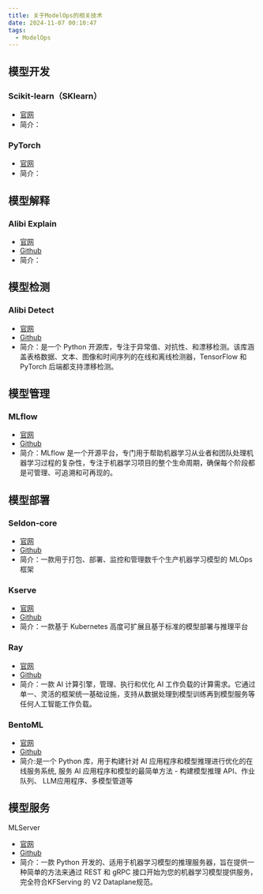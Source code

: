 ```yaml
---
title: 关于ModelOps的相关技术
date: 2024-11-07 00:10:47
tags:
  - ModelOps
---
```


## 模型开发
### Scikit-learn（SKlearn）
+ [官网](https://scikit-learn.org/stable/)
+ 简介：

### PyTorch
+ [官网](https://pytorch.org/)
+ 简介：

## 模型解释
### Alibi Explain
+ [官网](https://docs.seldon.io/projects/alibi/en/stable/)
+ [Github](https://github.com/SeldonIO/alibi)
+ 简介：

## 模型检测
### Alibi Detect
+ [官网](https://docs.seldon.io/projects/alibi-detect/en/stable/)
+ [Github](https://github.com/SeldonIO/alibi-detect) 
+ 简介：是一个 Python 开源库，专注于异常值、对抗性、和漂移检测。该库涵盖表格数据、文本、图像和时间序列的在线和离线检测器，TensorFlow 和 PyTorch 后端都支持漂移检测。

## 模型管理
### MLflow
+ [官网](https://mlflow.org/)
+ [Github](https://github.com/mlflow/mlflow)
+ 简介：MLflow 是一个开源平台，专门用于帮助机器学习从业者和团队处理机器学习过程的复杂性，专注于机器学习项目的整个生命周期，确保每个阶段都是可管理、可追溯和可再现的。

## 模型部署
### Seldon-core
+ [官网](https://www.seldon.io/solutions/core-plus)
+ [Github](https://github.com/SeldonIO/seldon-core)
+ 简介：一款<font style="color:rgb(31, 35, 40);">用于打包、部署、监控和管理数千个生产机器学习模型的 MLOps 框架</font>

### Kserve
+ [官网](https://kserve.github.io/website/latest/)
+ [Github](https://github.com/kserve/kserve)
+ 简介：一款基于 Kubernetes 高度可扩展且基于标准的模型部署与推理平台

### Ray
+ [官网](https://www.ray.io/)
+ [Github](https://github.com/ray-project/ray)
+ 简介：一款 AI 计算引擎，管理、执行和优化 AI 工作负载的计算需求。它通过单一、灵活的框架统一基础设施，支持从数据处理到模型训练再到模型服务等任何人工智能工作负载。

### BentoML
+ [官网](about:blank)
+ [Github](https://github.com/bentoml/BentoML)
+ 简介:是一个 Python 库，用于构建针对 AI 应用程序和模型推理进行优化的在线服务系统, 服务 AI 应用程序和模型的最简单方法 - 构建模型推理 API、作业队列、 LLM应用程序、多模型管道等

## 模型服务
MLServer

+ [官网](https://mlserver.readthedocs.io/en/latest/getting-started/index.html)
+ [Github](https://github.com/SeldonIO/MLServer/)
+ 简介：一款 Python 开发的、适用于机器学习模型的推理服务器，旨在提供一种简单的方法来通过 REST 和 gRPC 接口开始为您的机器学习模型提供服务，完全符合KFServing 的 V2 Dataplane规范。





